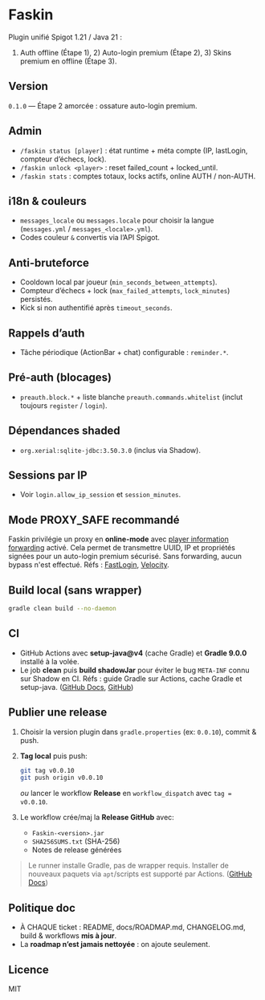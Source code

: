 # Faskin

Plugin unifié Spigot 1.21 / Java 21 :
1) Auth offline (Étape 1), 2) Auto-login premium (Étape 2), 3) Skins premium en offline (Étape 3).

## Version
`0.1.0` — Étape 2 amorcée : ossature auto-login premium.

## Admin
- `/faskin status [player]` : état runtime + méta compte (IP, lastLogin, compteur d’échecs, lock).
- `/faskin unlock <player>` : reset failed_count + locked_until.
- `/faskin stats` : comptes totaux, locks actifs, online AUTH / non-AUTH.

## i18n & couleurs
- `messages_locale` ou `messages.locale` pour choisir la langue (`messages.yml` / `messages_<locale>.yml`).
- Codes couleur `&` convertis via l’API Spigot.

## Anti-bruteforce
- Cooldown local par joueur (`min_seconds_between_attempts`).
- Compteur d’échecs + lock (`max_failed_attempts`, `lock_minutes`) persistés.
- Kick si non authentifié après `timeout_seconds`.

## Rappels d’auth
- Tâche périodique (ActionBar + chat) configurable : `reminder.*`.

## Pré-auth (blocages)
- `preauth.block.*` + liste blanche `preauth.commands.whitelist` (inclut toujours `register` / `login`).

## Dépendances shaded
- `org.xerial:sqlite-jdbc:3.50.3.0` (inclus via Shadow).

## Sessions par IP
- Voir `login.allow_ip_session` et `session_minutes`.

## Mode PROXY_SAFE recommandé
Faskin privilégie un proxy en **online-mode** avec [player information forwarding](https://docs.papermc.io/velocity/player-information-forwarding/) activé. Cela permet de transmettre UUID, IP et propriétés signées pour un auto-login premium sécurisé. Sans forwarding, aucun bypass n'est effectué. Réfs : [FastLogin](https://www.spigotmc.org/resources/fastlogin.14153/), [Velocity](https://docs.papermc.io/velocity/player-information-forwarding/).

## Build local (sans wrapper)
```bash
gradle clean build --no-daemon
```

## CI

* GitHub Actions avec **setup-java@v4** (cache Gradle) et **Gradle 9.0.0** installé à la volée.
* Le job **clean** puis **build shadowJar** pour éviter le bug `META-INF` connu sur Shadow en CI.
  Réfs : guide Gradle sur Actions, cache Gradle et setup-java. ([GitHub Docs][2], [GitHub][1])

## Publier une release

1. Choisir la version plugin dans `gradle.properties` (ex: `0.0.10`), commit & push.
2. **Tag local** puis push:

   ```bash
   git tag v0.0.10
   git push origin v0.0.10
   ```

   *ou* lancer le workflow **Release** en `workflow_dispatch` avec `tag = v0.0.10`.
3. Le workflow crée/maj la **Release GitHub** avec:

   * `Faskin-<version>.jar`
   * `SHA256SUMS.txt` (SHA-256)
   * Notes de release générées

> Le runner installe Gradle, pas de wrapper requis. Installer de nouveaux paquets via `apt`/scripts est supporté par Actions. ([GitHub Docs][3])

## Politique doc

* À CHAQUE ticket : README, docs/ROADMAP.md, CHANGELOG.md, build & workflows **mis à jour**.
* La **roadmap n’est jamais nettoyée** : on ajoute seulement.

## Licence

MIT

[1]: https://github.com/actions/setup-java
[2]: https://docs.github.com/en/actions/tutorials/building-and-testing-java-with-gradle
[3]: https://docs.github.com/actions/using-github-hosted-runners/customizing-github-hosted-runners
